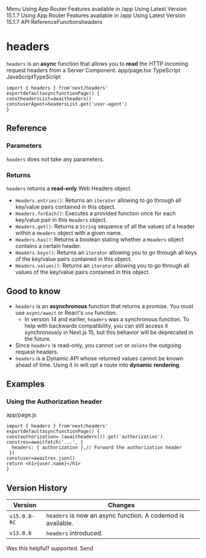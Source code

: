 Menu
Using App Router
Features available in /app
Using Latest Version
15.1.7
Using App Router
Features available in /app
Using Latest Version
15.1.7
API ReferenceFunctionsheaders
# headers
`headers` is an **async** function that allows you to **read** the HTTP incoming request headers from a Server Component.
app/page.tsx
TypeScript
JavaScriptTypeScript
```
import { headers } from'next/headers'
exportdefaultasyncfunctionPage() {
constheadersList=awaitheaders()
constuserAgent=headersList.get('user-agent')
}
```

## Reference
### Parameters
`headers` does not take any parameters.
### Returns
`headers` returns a **read-only** Web Headers object.
  * `Headers.entries()`: Returns an `iterator` allowing to go through all key/value pairs contained in this object.
  * `Headers.forEach()`: Executes a provided function once for each key/value pair in this `Headers` object.
  * `Headers.get()`: Returns a `String` sequence of all the values of a header within a `Headers` object with a given name.
  * `Headers.has()`: Returns a boolean stating whether a `Headers` object contains a certain header.
  * `Headers.keys()`: Returns an `iterator` allowing you to go through all keys of the key/value pairs contained in this object.
  * `Headers.values()`: Returns an `iterator` allowing you to go through all values of the key/value pairs contained in this object.


## Good to know
  * `headers` is an **asynchronous** function that returns a promise. You must use `async/await` or React's `use` function. 
    * In version 14 and earlier, `headers` was a synchronous function. To help with backwards compatibility, you can still access it synchronously in Next.js 15, but this behavior will be deprecated in the future.
  * Since `headers` is read-only, you cannot `set` or `delete` the outgoing request headers.
  * `headers` is a Dynamic API whose returned values cannot be known ahead of time. Using it in will opt a route into **dynamic rendering**.


## Examples
### Using the Authorization header
app/page.js
```
import { headers } from'next/headers'
exportdefaultasyncfunctionPage() {
constauthorization= (awaitheaders()).get('authorization')
constres=awaitfetch('...', {
  headers: { authorization },// Forward the authorization header
 })
constuser=awaitres.json()
return <h1>{user.name}</h1>
}
```

## Version History
Version| Changes  
---|---  
`v15.0.0-RC`| `headers` is now an async function. A codemod is available.  
`v13.0.0`| `headers` introduced.  
Was this helpful?
supported.
Send
